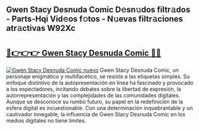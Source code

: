 ## Gwen Stacy Desnuda Comic D𝚎sn𝚞dos filtr𝚊dos - Parts-Hqi Vid𝚎os f𝚘tos - N𝚞evas filtr𝚊ciones atr𝚊ctivas W92Xc

# <h2><a href="http://mb7nan.tromn.icu/?c=Gwen+Stacy+Desnuda+Comic">🔗👉👉👉 Gwen Stacy Desnuda Comic 🔗🔗</a></h2>

[![Gwen Stacy Desnuda Comic nuevo](https://i.imgur.com/pEAQMta.gif)](http://mb7nan.tromn.icu/?c=Gwen+Stacy+Desnuda+Comic)
Gwen Stacy Desnuda Comic, un personaje enigmático y multifacético, se resiste a las etiquetas simples. Su enfoque distintivo de la autopresentación en línea ha fascinado y provocado a los espectadores, incitando debates sobre la libertad de expresión, la autorrepresentación y las complejidades de las comunidades digitales. Aunque se desconoce su rumbo futuro, su papel en la redefinición de la esfera digital es incuestionable. Con una determinación inquebrantable y un cautivador innegable, la influencia de Gwen Stacy Desnuda Comic en los medios digitales no tiene límites.
